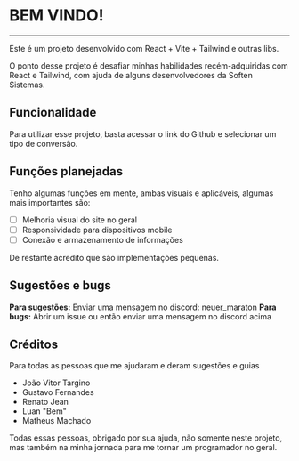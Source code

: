 # BEM VINDO!

---

Este é um projeto desenvolvido com React + Vite + Tailwind e outras libs.

O ponto desse projeto é desafiar minhas habilidades recém-adquiridas com React e Tailwind, com ajuda de alguns desenvolvedores da Soften Sistemas.

## Funcionalidade

Para utilizar esse projeto, basta acessar o link do Github e selecionar um tipo de conversão.

## Funções planejadas

Tenho algumas funções em mente, ambas visuais e aplicáveis, algumas mais importantes são:

- [ ] Melhoria visual do site no geral
- [ ] Responsividade para dispositivos mobile
- [ ] Conexão e armazenamento de informações

De restante acredito que são implementações pequenas.

## Sugestões e bugs

**Para sugestões:** Enviar uma mensagem no discord: neuer_maraton
**Para bugs:** Abrir um issue ou então enviar uma mensagem no discord acima

## Créditos

Para todas as pessoas que me ajudaram e deram sugestões e guias

- João Vitor Targino
- Gustavo Fernandes
- Renato Jean
- Luan "Bem"
- Matheus Machado

Todas essas pessoas, obrigado por sua ajuda, não somente neste projeto, mas também na minha jornada para me tornar um programador no geral.
